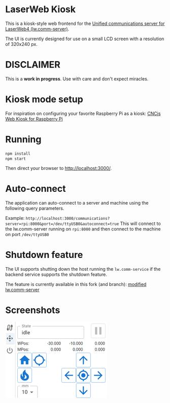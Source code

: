 # LaserWeb Kiosk

This is a kiosk-style web frontend for the [Unified communications server for LaserWeb4 (lw.comm-server)](https://github.com/LaserWeb/lw.comm-server).

The UI is currently designed for use on a small LCD screen with a resolution of 320x240 px.

# DISCLAIMER

This is a __work in progress__. Use with care and don't expect miracles.

# Kiosk mode setup

For inspiration on configuring your favorite Raspberry Pi as a kiosk: [CNCjs Web Kiosk for Raspberry Pi](https://github.com/cncjs/cncjs-pendant-lcd#setup-web-kiosk-wip---subject-to-change)

# Running

```
npm install
npm start
```
Then direct your browser to [http://localhost:3000/](http://localhost:3000/).

# Auto-connect

The application can auto-connect to a server and machine using the following query parameters.

Example:
`http://localhost:3000/communications?server=rpi:8000&port=/dev/ttyUSB0&autoconnect=true`
This will connect to the lw.comm-server running on `rpi:8000` and then connect to the machine on port `/dev/ttyUSB0`

# Shutdown feature

The UI supports shutting down the host running the `lw.comm-service` if the backend service supports the shutdown feature.

The feature is currently available in this fork (and branch): [modified lw.comm-server](https://github.com/jarnfast/lw.comm-server/tree/feature/enable-shutdown)

# Screenshots

![laserweb-kiosk-control-320x240.png](https://github.com/jarnfast/laserweb-kiosk/raw/main/media/laserweb-kiosk-control-320x240.png)